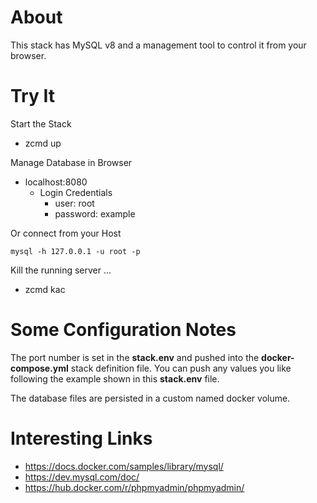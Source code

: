 # About

This stack has MySQL v8 and a management tool to control it from your browser.

# Try It

Start the Stack

* zcmd up

Manage Database in Browser

* localhost:8080
  * Login Credentials
    * user: root
    * password: example


Or connect from your Host

    mysql -h 127.0.0.1 -u root -p
    
Kill the running server ...

* zcmd kac

# Some Configuration Notes

The port number is set in the __stack.env__ and pushed into the __docker-compose.yml__ stack definition file.  You can push any values you like following the example shown in this __stack.env__ file.

The database files are persisted in a custom named docker volume.

# Interesting Links

* https://docs.docker.com/samples/library/mysql/
* https://dev.mysql.com/doc/
* https://hub.docker.com/r/phpmyadmin/phpmyadmin/

